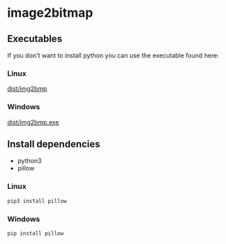 # image2bitmap

## Executables

If you don't want to install python you can use the executable found here:

### Linux

[dist/img2bmp](dist/img2bmp)

### Windows

[dist/img2bmp.exe](dist/img2bmp.exe)


## Install dependencies

* python3
* pillow

### Linux

```bash
pip3 install pillow
```

### Windows

```bash
pip install pillow
```
